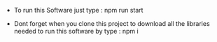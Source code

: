 - To run this Software just type : npm run start


- Dont forget when you clone this project to download all the libraries needed to run this software by type : npm i